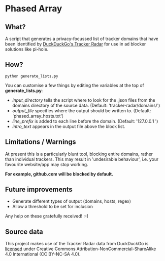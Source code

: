 # Phased Array

## What?

A script that generates a privacy-focussed list of tracker domains that have been identified by [DuckDuckGo's Tracker Radar](https://spreadprivacy.com/duckduckgo-tracker-radar/) for use in ad blocker solutions like pi-hole.

## How?

`python generate_lists.py`

You can customise a few things by editing the variables at the top of **generate_lists.py**:

 - *input_directory* tells the script where to look for the .json files from the domains directory of the source data. (Default: 'tracker-radar/domains/')
 - *output_file* specifies where the output should be written to. (Default: 'phased_array_hosts.txt')
 - *line_prefix* is added to each line before the domain. (Default: '127.0.0.1	')
 - *intro_text* appears in the output file above the block list.

## Limitations / Warnings

At present this is a particularly blunt tool, blocking entire domains, rather than individual trackers. This may result in 'undesirable behaviour', i.e. your favourite website/app may stop working.

**For example, github.com will be blocked by default.**

## Future improvements

 - Generate different types of output (domains, hosts, regex)
 - Allow a threshold to be set for inclusion

Any help on these gratefully received! :-)

## Source data

This project makes use of the Tracker Radar data from DuckDuckGo is [licensed](https://raw.githubusercontent.com/duckduckgo/tracker-radar/master/LICENSE) under Creative Commons Attribution-NonCommercial-ShareAlike 4.0 International (CC BY-NC-SA 4.0).
